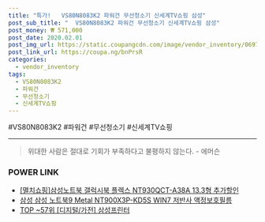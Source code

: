 ```yaml
--- 
title: "특가!   VS80N8083K2 파워건 무선청소기 신세계TV쇼핑 삼성" 
post_sub_title: "  VS80N8083K2 파워건 무선청소기 신세계TV쇼핑 삼성" 
post_money: ₩ 571,000 
post_date: 2020.02.01 
post_img_url: https://static.coupangcdn.com/image/vendor_inventory/0697/a074c16e6dda344dd4f4806ccaf0fe5dfe3ca38cf7d4b33dae0c38f61465.jpg 
post_link_url: https://coupa.ng/bnPrsR 
categories: 
  - vendor_inventory 
tags: 
  - VS80N8083K2 
  - 파워건 
  - 무선청소기 
  - 신세계TV쇼핑 
--- 
```

  #VS80N8083K2 #파워건 #무선청소기 #신세계TV쇼핑 
<hr> 

> 위대한 사람은 절대로 기회가 부족하다고 불평하지 않는다. - 에머슨 


### POWER LINK

* <a href="https://blog.naver.com/an0733/221784934084" target="_blank">[멸치쇼핑]삼성노트북 갤럭시북 플렉스 NT930QCT-A38A 13.3형 추가할인</a>
* <a href="https://blog.naver.com/fasyy4321/221785939425" target="_blank">삼성 삼성 노트북9 Metal NT900X3P-KD5S WIN7 저반사 액정보호필름</a>
* <a href="https://blog.naver.com/an0733/221791198909" target="_blank"> TOP ~57위 [디지털/가전] 삼성프린터</a>

